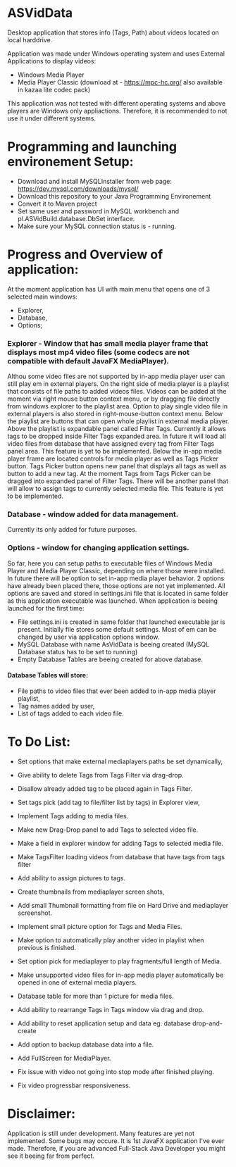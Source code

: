# ASVidData
Desktop application that stores info (Tags, Path) about videos located on local harddrive.  

Application was made under Windows operating system and uses External Applications to display videos:
 - Windows Media Player
 - Media Player Classic (download at - https://mpc-hc.org/  also available in kazaa lite codec pack)

This application was not tested with different operating systems and above players are Windows only appliactions.
Therefore, it is recommended to not use it under different systems.

# Programming and launching environement Setup:
 - Download and install MySQLInstaller from web page: https://dev.mysql.com/downloads/mysql/
 - Download this repository to your Java Programming Environement
 - Convert it to Maven project
 - Set same user and password in MySQL workbench and pl.ASVidBuild.database.DbSet interface.
 - Make sure your MySQL connection status is - running.



# Progress and Overview of application:
At the moment application has UI with main menu that opens one of 3 selected main windows:
- Explorer,
- Database,
- Options;
### Explorer - Window that has small media player frame that displays most mp4 video files (some codecs are not compatible with default JavaFX MediaPlayer).
Althou some video files are not supported by in-app media player user can still play em in external players.
On the right side of media player is a playlist that consists of  file paths to added videos files.
Videos can be added at the moment via right mouse button context menu, or by dragging file directly from windows explorer to the playlist area.
Option to play single video file in external players is also stored in right-mouse-button context menu.
Below the playlist are buttons that can open whole playlist in external media player.
Above the playlist is expandable panel called Filter Tags.
Currently it allows tags to be dropped inside Filter Tags expanded area.
In future it will load all video files from database that have assigned every tag from Filter Tags panel area. This feature is yet to be implemented.
Below the in-app media player frame are located controls for media player as well as Tags Picker button.
Tags Picker button opens new panel that displays all tags as well as button to add a new tag.
At the moment Tags from Tags Picker can be dragged into expanded panel of Filter Tags.
There will be another panel that will allow to assign tags to currently selected media file. This feature is yet to be implemented.
### Database - window added for data management.
Currently its only added for future purposes.
### Options - window for changing application settings.
So far, here you can setup paths to executable files of Windows Media Player and Media Player Classic, depending on where those were installed.
In future there will be option to set in-app media player behavior. 2 options have already been placed there, those options are not yet implemented.
All options are saved and stored in settings.ini file that is located in same folder as this application executable was launched.
When application is beeing launched for the first time:
- File settings.ini is created in same folder that launched executable jar is present. Initially file stores some default settings. Most of em can be changed by user via application options window.
- MySQL Database with name AsVidData is beeing created (MySQL Database status has to be set to running)
- Empty Database Tables are beeing created for above database.
#### Database Tables will store:
- File paths to video files that ever been added to in-app media player playlist,
- Tag names added by user,
- List of tags added to each video file.

# To Do List:
- Set options that make external mediaplayers paths be set dynamically,
- Give ability to delete Tags from Tags Filter via drag-drop.
- Disallow already added tag to be placed again in Tags Filter.
- Set tags pick (add tag to file/filter list by tags) in Explorer view,
- Implement Tags adding to media files.
- Make new Drag-Drop panel to add Tags to selected video file.
- Make a field in explorer window for adding Tags to selected media file.
- Make TagsFilter loading videos from database that have tags from tags filter
- Add ability to assign pictures to tags.
- Create thumbnails from mediaplayer screen shots,
- Add small Thumbnail formatting from file on Hard Drive and mediaplayer screenshot.
- Implement small picture option for Tags and Media Files.

- Make option to automatically play another video in playlist when previous is finished.
- Set option pick for mediaplayer to play fragments/full length of Media.
- Make unsupported video files for in-app media player automatically be opened in one of external media players.
- Database table for more than 1 picture for media files.
- Add ability to rearrange Tags in Tags window via drag and drop.
- Add ability to reset application setup and data eg. database drop-and-create
- Add option to backup database data into a file.
- Add FullScreen for MediaPlayer.
- Fix issue with video not going into stop mode after finished playing.
- Fix video progressbar responsiveness.


# Disclaimer:
Application is still under development. Many features are yet not implemented. Some bugs may occure.
It is 1st JavaFX application I've ever made. Therefore, if you are advanced Full-Stack Java Developer you might see it beeing far from perfect.






